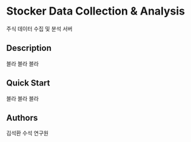 # Stocker Data Collection & Analysis

주식 데이터 수집 및 분석 서버

## Description

블라 블라 블라

## Quick Start

블라 블라 블라

## Authors

김석환 수석 연구원